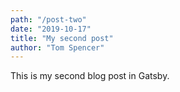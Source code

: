 ```yaml
---
path: "/post-two"
date: "2019-10-17"
title: "My second post"
author: "Tom Spencer"
---
```


This is my second blog post in Gatsby.